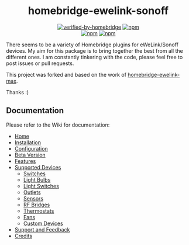<div align="center">
<h1>homebridge-ewelink-sonoff</h1>   
    
[![verified-by-homebridge](https://badgen.net/badge/homebridge/verified/purple)](https://github.com/homebridge/homebridge/wiki/Verified-Plugins)
[![npm](https://img.shields.io/npm/dt/homebridge-ewelink-sonoff)](https://www.npmjs.com/package/homebridge-ewelink-sonoff)   
[![npm](https://img.shields.io/npm/v/homebridge-ewelink-sonoff?label=release)](https://www.npmjs.com/package/homebridge-ewelink-sonoff)
[![npm](https://img.shields.io/npm/v/homebridge-ewelink-beta?label=beta)](https://www.npmjs.com/package/homebridge-ewelink-beta)
</div>

There seems to be a variety of Homebridge plugins for eWeLink/Sonoff devices. My aim for this package is to bring together the best from all the different ones. I am constantly tinkering with the code, please feel free to post issues or pull requests.

This project was forked and based on the work of [homebridge-ewelink-max](https://github.com/howanghk/homebridge-ewelink).

Thanks :)
## Documentation
Please refer to the Wiki for documentation:
* [Home](https://github.com/bwp91/homebridge-ewelink-sonoff/wiki)
* [Installation](https://github.com/bwp91/homebridge-ewelink-sonoff/wiki/Installation)
* [Configuration](https://github.com/bwp91/homebridge-ewelink-sonoff/wiki/Configuration)
* [Beta Version](https://github.com/bwp91/homebridge-ewelink-sonoff/wiki/Beta-Version)
* [Features](https://github.com/bwp91/homebridge-ewelink-sonoff/wiki/Features)
* [Supported Devices](https://github.com/bwp91/homebridge-ewelink-sonoff/wiki/Supported-Devices)
  * [Switches](https://github.com/bwp91/homebridge-ewelink-sonoff/wiki/Switches)
  * [Light Bulbs](https://github.com/bwp91/homebridge-ewelink-sonoff/wiki/Light-Bulbs)
  * [Light Switches](https://github.com/bwp91/homebridge-ewelink-sonoff/wiki/Light-Switches)
  * [Outlets](https://github.com/bwp91/homebridge-ewelink-sonoff/wiki/Outlets)
  * [Sensors](https://github.com/bwp91/homebridge-ewelink-sonoff/wiki/Sensors)
  * [RF Bridges](https://github.com/bwp91/homebridge-ewelink-sonoff/wiki/RF-Bridges)
  * [Thermostats](https://github.com/bwp91/homebridge-ewelink-sonoff/wiki/Thermostats)
  * [Fans](https://github.com/bwp91/homebridge-ewelink-sonoff/wiki/Fans)
  * [Custom Devices](https://github.com/bwp91/homebridge-ewelink-sonoff/wiki/Custom-Devices)
* [Support and Feedback](https://github.com/bwp91/homebridge-ewelink-sonoff/wiki/Support-and-Feedback)
* [Credits](https://github.com/bwp91/homebridge-ewelink-sonoff/wiki/Credits)
